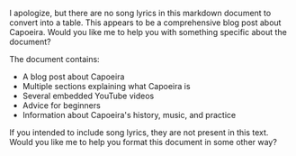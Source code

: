 I apologize, but there are no song lyrics in this markdown document to convert into a table. This appears to be a comprehensive blog post about Capoeira. Would you like me to help you with something specific about the document?

The document contains:
- A blog post about Capoeira
- Multiple sections explaining what Capoeira is
- Several embedded YouTube videos
- Advice for beginners
- Information about Capoeira's history, music, and practice

If you intended to include song lyrics, they are not present in this text. Would you like me to help you format this document in some other way?